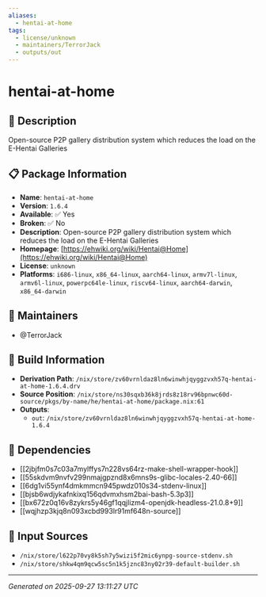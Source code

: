 ```yaml
---
aliases:
  - hentai-at-home
tags:
  - license/unknown
  - maintainers/TerrorJack
  - outputs/out
---
```


# hentai-at-home

## 📝 Description

Open-source P2P gallery distribution system which reduces the load on the E-Hentai Galleries

## 📋 Package Information

- **Name**: `hentai-at-home`
- **Version**: `1.6.4`
- **Available**: ✅ Yes
- **Broken**: ✅ No
- **Description**: Open-source P2P gallery distribution system which reduces the load on the E-Hentai Galleries
- **Homepage**: [https://ehwiki.org/wiki/Hentai@Home](https://ehwiki.org/wiki/Hentai@Home)
- **License**: `unknown`
- **Platforms**: `i686-linux`, `x86_64-linux`, `aarch64-linux`, `armv7l-linux`, `armv6l-linux`, `powerpc64le-linux`, `riscv64-linux`, `aarch64-darwin`, `x86_64-darwin`
## 👥 Maintainers

- @TerrorJack


## 🔧 Build Information

- **Derivation Path**: `/nix/store/zv60vrnldaz8ln6winwhjqyggzvxh57q-hentai-at-home-1.6.4.drv`
- **Source Position**: `/nix/store/ns30sqxb36k8jrds8z18rv96bpnwc60d-source/pkgs/by-name/he/hentai-at-home/package.nix:61`
- **Outputs**:
  - `out`:  `/nix/store/zv60vrnldaz8ln6winwhjqyggzvxh57q-hentai-at-home-1.6.4`

## 🔗 Dependencies

- [[2jbjfm0s7c03a7mylffys7n228vs64rz-make-shell-wrapper-hook]]
- [[55skdvm9nvfv299nmajgpznd8x6mns9s-glibc-locales-2.40-66]]
- [[6dg1vi55ynf4dmkmmcn945pwdz010s34-stdenv-linux]]
- [[bjsb6wdjykafnkixq156qdvmxhsm2bai-bash-5.3p3]]
- [[bx672z0q16v8zykrs5y46gf1qqjlizm4-openjdk-headless-21.0.8+9]]
- [[wqjhzp3kjq8n093xcbd993lr91mf648n-source]]

## 📁 Input Sources

- `/nix/store/l622p70vy8k5sh7y5wizi5f2mic6ynpg-source-stdenv.sh`
- `/nix/store/shkw4qm9qcw5sc5n1k5jznc83ny02r39-default-builder.sh`

---
*Generated on 2025-09-27 13:11:27 UTC*
